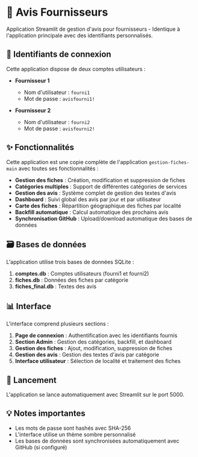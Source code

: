 # 🏢 Avis Fournisseurs

Application Streamlit de gestion d'avis pour fournisseurs - Identique à l'application principale avec des identifiants personnalisés.

## 🔐 Identifiants de connexion

Cette application dispose de deux comptes utilisateurs :

- **Fournisseur 1**
  - Nom d'utilisateur : `fourni1`
  - Mot de passe : `avisfourni1!`

- **Fournisseur 2**
  - Nom d'utilisateur : `fourni2`
  - Mot de passe : `avisfourni2!`

## ✨ Fonctionnalités

Cette application est une copie complète de l'application `gestion-fiches-main` avec toutes ses fonctionnalités :

- **Gestion des fiches** : Création, modification et suppression de fiches
- **Catégories multiples** : Support de différentes catégories de services
- **Gestion des avis** : Système complet de gestion des textes d'avis
- **Dashboard** : Suivi global des avis par jour et par utilisateur
- **Carte des fiches** : Répartition géographique des fiches par localité
- **Backfill automatique** : Calcul automatique des prochains avis
- **Synchronisation GitHub** : Upload/download automatique des bases de données

## 🗃️ Bases de données

L'application utilise trois bases de données SQLite :

1. **comptes.db** : Comptes utilisateurs (fourni1 et fourni2)
2. **fiches.db** : Données des fiches par catégorie
3. **fiches_final.db** : Textes des avis

## 📊 Interface

L'interface comprend plusieurs sections :

1. **Page de connexion** : Authentification avec les identifiants fournis
2. **Section Admin** : Gestion des catégories, backfill, et dashboard
3. **Gestion des fiches** : Ajout, modification, suppression de fiches
4. **Gestion des avis** : Gestion des textes d'avis par catégorie
5. **Interface utilisateur** : Sélection de localité et traitement des fiches

## 🚀 Lancement

L'application se lance automatiquement avec Streamlit sur le port 5000.

## 💡 Notes importantes

- Les mots de passe sont hashés avec SHA-256
- L'interface utilise un thème sombre personnalisé
- Les bases de données sont synchronisées automatiquement avec GitHub (si configuré)
